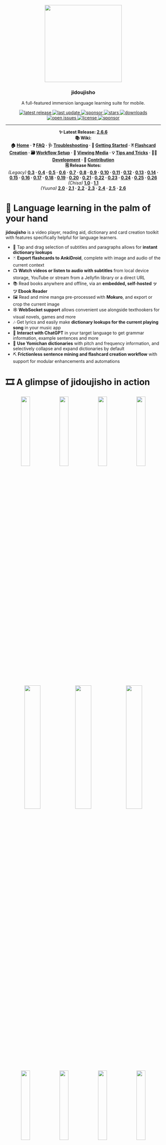 <p align="center">
  <img src="https://github.com/lrorpilla/jidoujisho/blob/main/yuuna/assets/meta/icon.png" width="250" height="250">
</p>
<h3 align="center">jidoujisho</h3>
<p align="center">A full-featured immersion language learning suite for mobile.</p>
<p align="center">
  <a href="https://github.com/lrorpilla/jidoujisho/releases/tag/2.6.6">
    <img src="https://img.shields.io/github/v/release/lrorpilla/jidoujisho" alt="latest release" />
  </a>
  <a href="https://github.com/lrorpilla/jidoujisho/commits/main">
    <img src="https://img.shields.io/github/last-commit/lrorpilla/jidoujisho" alt="last update" />
  </a>
  <a href="https://github.com/lrorpilla/jidoujisho/actions">
    <img src="https://img.shields.io/github/actions/workflow/status/lrorpilla/jidoujisho/main.yml" alt="sponsor" />
  </a>
  <a href="https://github.com/lrorpilla/jidoujisho/stargazers">
    <img src="https://img.shields.io/github/stars/lrorpilla/jidoujisho" alt="stars" />
  </a>
  <a href="https://github.com/lrorpilla/jidoujisho/releases/">
    <img src="https://img.shields.io/github/downloads/lrorpilla/jidoujisho/total" alt="downloads" />
  </a>
  <a href="https://github.com/lrorpilla/jidoujisho/issues/">
    <img src="https://img.shields.io/github/issues/lrorpilla/jidoujisho" alt="open issues" />
  </a>
  <a href="https://github.com/lrorpilla/jidoujisho/blob/master/LICENSE">
    <img src="https://img.shields.io/github/license/lrorpilla/jidoujisho" alt="license" />
  </a>
  <a href="https://ko-fi.com/lrorpilla">
    <img src="https://img.shields.io/badge/donate-ko--fi-ff5f5f" alt="sponsor" />
  </a>
</p>


---

<p align="center" style="margin:0"><b>✨ Latest Release:
  <a href="https://github.com/lrorpilla/jidoujisho/releases/tag/2.6.6">2.6.6</a>
</b></p>

<b>
<p align="center" style="margin:0"><b>📚 Wiki:</b><br>
  🏠 <a href="https://github.com/lrorpilla/jidoujisho/wiki">Home</a> · 
  ❓ <a href="https://github.com/lrorpilla/jidoujisho/wiki/1.-FAQ">FAQ</a> · 
  🩺 <a href="https://github.com/lrorpilla/jidoujisho/wiki/2.-Troubleshooting">Troubleshooting</a> · 
  🚀 <a href="https://github.com/lrorpilla/jidoujisho/wiki/3.-Getting-Started">Getting Started</a> ·
  🃏 <a href="https://github.com/lrorpilla/jidoujisho/wiki/4.-Flashcard-Creation">Flashcard Creation</a> ·
  🗃️ <a href="https://github.com/lrorpilla/jidoujisho/wiki/5.-Workflow-Setup">Workflow Setup</a> · 
  🎥 <a href="https://github.com/lrorpilla/jidoujisho/wiki/6.-Viewing-Media">Viewing Media</a> · 
  💡 <a href="https://github.com/lrorpilla/jidoujisho/wiki/7.-Tips-and-Tricks">Tips and Tricks</a> · 
  🧑‍💻 <a href="https://github.com/lrorpilla/jidoujisho/wiki/8.-Development">Development</a> · 
  👥 <a href="https://github.com/lrorpilla/jidoujisho/wiki/9.-Contribution">Contribution</a>
</p>
</b>

<p align="center" style="margin:0"><b>🗒️ Release Notes:</b><br>
<i>(Legacy)</i> <b><a href="https://github.com/lrorpilla/jidoujisho/releases/tag/0.3.0-beta">0.3</a> · 
  <a href="https://github.com/lrorpilla/jidoujisho/releases/tag/0.4-beta">0.4</a> · 
  <a href="https://github.com/lrorpilla/jidoujisho/releases/tag/0.5.2-beta">0.5</a> · 
  <a href="https://github.com/lrorpilla/jidoujisho/releases/tag/0.6.1-beta">0.6</a> · 
  <a href="https://github.com/lrorpilla/jidoujisho/releases/tag/0.7.2-beta">0.7</a> ·
  <a href="https://github.com/lrorpilla/jidoujisho/releases/tag/0.8.1-beta">0.8</a> ·
  <a href="https://github.com/lrorpilla/jidoujisho/releases/tag/0.9.3-beta">0.9</a> · 
  <a href="https://github.com/lrorpilla/jidoujisho/releases/tag/0.10.0-beta">0.10</a> · 
  <a href="https://github.com/lrorpilla/jidoujisho/releases/tag/0.11.3-beta">0.11</a> · 
  <a href="https://github.com/lrorpilla/jidoujisho/releases/tag/0.12.4-beta">0.12</a> · 
  <a href="https://github.com/lrorpilla/jidoujisho/releases/tag/0.13.7-beta">0.13</a> ·
  <a href="https://github.com/lrorpilla/jidoujisho/releases/tag/0.14.2-beta">0.14</a> ·
  <a href="https://github.com/lrorpilla/jidoujisho/releases/tag/0.15.8-beta">0.15</a> ·
  <a href="https://github.com/lrorpilla/jidoujisho/releases/tag/0.16.7-beta">0.16</a> · 
  <a href="https://github.com/lrorpilla/jidoujisho/releases/tag/0.17.4-beta">0.17</a> · 
  <a href="https://github.com/lrorpilla/jidoujisho/releases/tag/0.18.1-beta">0.18</a> · 
  <a href="https://github.com/lrorpilla/jidoujisho/releases/tag/0.19.1-beta">0.19</a> · 
  <a href="https://github.com/lrorpilla/jidoujisho/releases/tag/0.20.1-beta">0.20</a> · 
  <a href="https://github.com/lrorpilla/jidoujisho/releases/tag/0.21.2-beta">0.21</a> · 
  <a href="https://github.com/lrorpilla/jidoujisho/releases/tag/0.22.1-beta">0.22</a> · 
  <a href="https://github.com/lrorpilla/jidoujisho/releases/tag/0.23.2-beta">0.23</a> · 
  <a href="https://github.com/lrorpilla/jidoujisho/releases/tag/0.24.5-beta">0.24</a> · 
  <a href="https://github.com/lrorpilla/jidoujisho/releases/tag/0.25.12-beta">0.25</a> · 
  <a href="https://github.com/lrorpilla/jidoujisho/releases/tag/0.26.3-beta">0.26</a><br>
</b><i>(Chisa)</i> <b>
  <a href="https://github.com/lrorpilla/jidoujisho/releases/tag/1.0.0">1.0</a> · 
  <a href="https://github.com/lrorpilla/jidoujisho/releases/tag/1.1">1.1</a><br>
</b><i>(Yuuna)</i> <b>
  <a href="https://github.com/lrorpilla/jidoujisho/releases/tag/2.0.0">2.0</a> · 
  <a href="https://github.com/lrorpilla/jidoujisho/releases/tag/2.1">2.1</a> · 
  <a href="https://github.com/lrorpilla/jidoujisho/releases/tag/2.2">2.2</a> · 
  <a href="https://github.com/lrorpilla/jidoujisho/releases/tag/2.3">2.3</a> · 
  <a href="https://github.com/lrorpilla/jidoujisho/releases/tag/2.4">2.4</a> · 
  <a href="https://github.com/lrorpilla/jidoujisho/releases/tag/2.5">2.5</a> · 
  <a href="https://github.com/lrorpilla/jidoujisho/releases/tag/2.6.0">2.6</a></b>
</p>


# 📱 Language learning in the palm of your hand
**jidoujisho** is a video player, reading aid, dictionary and card creation toolkit with features specifically helpful for language learners.
* 📖 Tap and drag selection of subtitles and paragraphs allows for **instant dictionary lookups**
* 🃏 **Export flashcards to AnkiDroid**, complete with image and audio of the current context
* 📺 **Watch videos or listen to audio with subtitles** from local device storage, YouTube or stream from a Jellyfin library or a direct URL
* 📚 Read books anywhere and offline, via an **embedded, self-hosted ッツ Ebook Reader**
* 🖼️ Read and mine manga pre-processed with **Mokuro**, and export or crop the current image
* 🕸️ **WebSocket support** allows convenient use alongside texthookers for visual novels, games and more
* 🎶 Get lyrics and easily make **dictionary lookups for the current playing song** in your music app
* 🤖 **Interact with ChatGPT** in your target language to get grammar information, example sentences and more 
* 📘 **Use Yomichan dictionaries** with pitch and frequency information, and selectively collapse and expand dictionaries by default
* ⛏ **Frictionless sentence mining and flashcard creation workflow** with support for modular enhancements and automations

# 🎞️ A glimpse of jidoujisho in action

<p align="center" style="margin:0">
   <img src="https://i.postimg.cc/Ls9Dv3FP/Screenshot-20230406-152827.png" width="24%">
   <img src="https://i.postimg.cc/7ZDnYn6R/Screenshot-20230406-152649.png" width="24%">
   <img src="https://i.postimg.cc/gJDPQDxP/Screenshot-20230406-152331.png" width="24%">
   <img src="https://i.postimg.cc/26Jxkpbd/Screenshot-20230406-152042.png" width="24%">
</p>
<p align="center" style="margin:0">
  <img src="https://i.postimg.cc/yxYnpYzP/Screenshot-20230406-153303.png" width="32%">
  <img src="https://i.postimg.cc/TYbWMvYq/Screenshot-20230406-153149.png" width="32%">
  <img src="https://i.postimg.cc/bNr3QJgY/Screenshot-20230406-153206.png" width="32%">
</p>
<p align="center" style="margin:0">
<img src="https://i.postimg.cc/ryB97kLM/Screenshot-20230406-151738.png" width="24%">
<img src="https://i.postimg.cc/qM2GT5kn/Screenshot-20230406-152244.png" width="24%">
<img src="https://i.postimg.cc/WzCYHFwv/Screenshot-20230406-150912.png" width="24%">
<img src="https://i.postimg.cc/1XfYBc6B/Screenshot-20230406-151040.png" width="24%">
</p>
<p align="center" style="margin:0">
  <img src="https://i.postimg.cc/nLdLQp1m/Screenshot-20230406-155356.png" width="32%">
  <img src="https://i.postimg.cc/8Ck55jLD/Screenshot-20230406-155243.png" width="32%">
  <img src="https://i.postimg.cc/QtHdQw6y/Screenshot-20230406-155648.png" width="32%">
</p>

# ⚕️ Current state of the project

**jidoujisho is eagerly looking for contributors.** If you are interested in maintaining a dictionary format, media source, an enhancement or quick action or even a new language for the application, user and developer documentation is coming soon.

Originally built for the Japanese language learning community, jidoujisho is free and open source software, and is <b><a href="https://github.com/lrorpilla/jidoujisho/releases">available to download here on GitHub.</a></b>

Please note that the development of the app switches between changes being implemented and being left alone for daily use. Update frequency may depend on the gravity of any issues that arise. **Hiatuses provide practical insight on usage and where development should go next.**

# 📖 Using the application

### 🚨 Supported Formats

- jidoujisho will take **video and audio formats as supported by VLC**. SDR video is recommended over HDR. Subtitles may be embedded within the video being played and selected during playback.
- If you have trouble with storage space on your device, you may use the app as an external player for [**Jellyfin**](https://jellyfin.org/) and stream from your PC media library, complete with progress tracking and external subtitles support. 
- If you wish to use external subtitles, they may be in **SRT, ASS or SSA format** and you may import them during playback through the menu. You may switch between different audio and subtitle tracks. Image-based subtitles such as PGS are not currently supported.
- **Closed captions** and **auto-generated captions** are available when watching YouTube videos. <b><a href="https://www.youtube.com/watch?v=mZ0sJQC8qkE">Here is a fair sample of</a> <a href="https://www.youtube.com/watch?v=X9zw0QF12Kc">YouTube videos with such subtitles</a> <a href="https://www.youtube.com/watch?v=t1yXDcuwzpY">showcasing some very practical application use cases.</a></b> **Users are strongly advised not to use automatic captions if they cannot reliably discern their correctness.**
- **ッツ Ebook Reader** allows reading of books in **EPUB or HTMLZ** format.
- **Mokuro volumes** must be in HTML format, and have images in the relative directory.
- **Make sure your Android WebView is updated before use**. This will resolve common issues that may occur with ッツ Ebook Reader or Mokuro.
- Users may import <b><a href="https://foosoft.net/projects/yomichan/">Yomichan</a></b> dictionaries for Japanese, <b><a href="https://drive.google.com/drive/folders/1tTdLppnqMfVC5otPlX_cs4ixlIgjv_lH">some can be found here</a></b>. Note that Yomichan dictionaries using `structured-content` are currently unsupported.
- Other supported formats include <b><a href="https://legacy.migaku.io/tools-guides/migaku-dictionary/manual/">Migaku</a></b> and <b><a href="http://lingvo.helpmax.net/en/troubleshooting/dsl-compiler/dsl-dictionary-structure/">DSL</b></a> dictionaries. 

### 🚀 Getting Started

A primer on the basics of the application is as follows.

* 📲 <a href="https://github.com/lrorpilla/jidoujisho/releases/"/>**Download and install the latest release**</a> onto your Android device
* ⏯️ Watch a video with the *Player* selecting from your **local media library** or **picking a YouTube video**
* 📚 Start a novel with the *Reader* to launch ッツ Ebook Reader to read an **EPUB** or **HTMLZ** file
* 🖼️ Read pre-processed manga in HTML with the **Mokuro** media source
* 📋 **Tap a word** for instant dictionary lookups, and open the **Card Creator** or use **Instant Export**
* ❎ You can dismiss dictionary popups by **swiping horizontally, using a volume button or tapping on the current selection**
* ↕️ **You may swipe vertically in the player to open the transcript** in the player, and pick a time or read subtitles
* ↔️ **Swipe horizontally** in the player to repeat the current subtitle audio

### 📲 Exporting to AnkiDroid

* 📤 You may also export the current context to an **AnkiDroid card, including the current image and audio**
* ⚠️ **If AnkiDroid is not running in the background**, you will be prompted to install or launch it
* 🗃 **The AnkiDroid deck you last export to will be remembered** for your next export
* 📝 **You may edit the card fields** before exporting to AnkiDroid
* ⚛️ **Customisation of the Anki export** is possible by creating your own export profile

### 🙌 User Tips

* 🇯🇵 Can't find Japanese subtitles for your media? Try finding what you need at <b><a href="https://kitsunekko.net">kitsunekko</a></b> or <b><a href="https://github.com/orgs/Nekomoekissaten-SUB/projects/1">Nekomoekisatten</a></b>
* 🔮 Customise your workflow by trying out different **enhancements and quick actions**
* 🈲 Monolingually transitioning? **Collapse your bilingual dictionaries by default**, and split your export fields between expanded and collapsed meanings.
* 📡 You can use [**Jellyfin**](https://jellyfin.org/) to stream media from your PC, complete with progress tracking and external subtitle support
* 🖐️ **Double tap on a character** when reading a meaning to **quickly select it as a word and recursively search**
* 📑 **External subtitles with the same name as the selected video file** will be loaded by default
* 📰 You can get **example sentences** from Massif, Tatoeba or ImmersionKit if a sentence you find is too hard
* ⏲️ If your subtitles are off, you can **set the delay** or **pad the exported audio time with an allowance**
* ✊ **Export a range of multiple subtitles** by holding onto a subtitle aside from the current one in the transcript
* 📹 The quality closest to the **last selected quality** will be selected by default for YouTube videos
* 💬 **If your video has burned-in subtitles,** you may use the blur widget under player options to hide them
* ✂️ Reading manga? You can **crop an image** before exporting a card
* 🎧 **Listening to an audiobook?** You can auto-align subtitles during playback by opening the transcript and clicking on the upper-right icon
* 🪡 **Limit export to a single dictionary** by selecting the button on the rightmost tag of a dictionary entry
* 📜 **Tap on a field's icon** in the Card Creator to **lock the field**, which can be useful if exporting the same sentence multiple times
* 🤖 Users may chat in various languages supported by ChatGPT.  **Users are advised not to heavily rely on an AI language model if they cannot accurately distinguish its correctness and accuracy.**

# 👥 Contribution and attribution

jidoujisho is written in <b><a href="https://dart.dev/">Dart</a></b> and powered by <b><a href="https://flutter.dev/">Flutter</a></b>, and is made available under the <b><a href="https://www.gnu.org/licenses/gpl-3.0.en.html">GNU General Public License 3.0</a></b>.

Database enabled by <b><a href="https://isar.dev">Isar</a></b> and <b><a href="https://docs.hivedb.dev/">Hive</a></b>. Reader via a self-hosted <b><a href="https://reader.ttsu.app/">ッツ Ebook Reader</b></a>. <b><a href="https://github.com/kha-white/mokuro">Mokuro</b></a> for manga reading. Video streaming via <b><a href="https://youtube.com/">YouTube</a></b>. Chat service via <a href="https://chat.openai.com"><b>ChatGPT</a></b>.

Image search via <b><a href="https://bing.com//">Bing</a></b>. Audio search via <b><a href="https://forvo.com//">Forvo</a></b> and <b><a href="https://www.japanesepod101.com">JapanesePod101</a></b>. Example sentences from <b><a href="https://massif.la">Massif</a></b>, <b><a href="https://tatoeba.org/">Tatoeba</a></b> and <a href="https://www.immersionkit.com/"><b>ImmersionKit</b></a>. Lyrics from <a href="https://google.com"><b>Google</a></b> and <a href="https://uta-net.com"><b>Uta-Net</b></a>.

Natural language processing tools include <b><a href="https://github.com/Kimtaro/ve">Ve</a></b> and <b><a href="https://pub.dev/packages/mecab_dart">MeCab</a></b> for Japanese. Special thanks to the <b><a href="https://foosoft.net/projects/yomichan/">Yomichan</b></a> project.

If you like what I've done so far, you can help me out by testing the application on various devices so that I can gauge the compatibility of the application with different versions of Android, <b><a href="https://www.ko-fi.com/lrorpilla">making a donation</a></b> or collaborating with me on further improvements.

The logo of the application is both by <b><a href="https://88suzysuzy.carrd.co/">suzy</b></a> and <b><a href="https://www.buymeacoffee.com/marblesaa">Aaron Marbella</a></b>, support their awesome work if you can!
